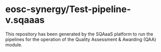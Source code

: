 <!--
SPDX-FileCopyrightText: Copyright contributors to the Software Quality Assurance as a Service (SQAaaS) project <sqaaas@ibergrid.eu>

SPDX-License-Identifier: GPL-3.0-only
-->

# eosc-synergy/Test-pipeline-v.sqaaas
This repository has been generated by the SQAaaS platform to run the pipelines
for the operation of the
Quality Assessment & Awarding (QAA)
module.